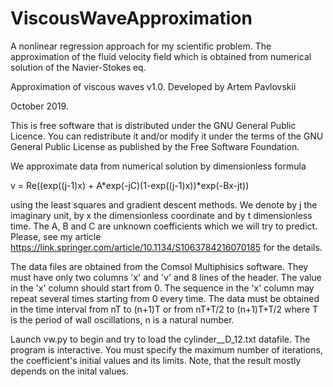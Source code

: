 # ViscousWaveApproximation
A nonlinear regression approach for my scientific problem. The approximation of the fluid velocity field which is obtained from numerical solution of the Navier-Stokes eq.

Approximation of viscous waves v1.0.
Developed by Artem Pavlovskii

October 2019.

This is free software that is distributed under the GNU General Public Licence. You can redistribute it and/or modify it under the terms of the GNU General Public License as published by the Free Software Foundation.

We approximate data from numerical solution by dimensionless formula

v = Re((exp((j-1)x) + A*exp(-jC)(1-exp((j-1)x))*exp(-Bx-jt)) 

using the least squares and gradient descent methods. We denote by j the imaginary unit, by x the dimensionless coordinate and by t dimensionless time. The A, B and C are unknown coefficients which we will try to predict.
Please, see my article https://link.springer.com/article/10.1134/S1063784216070185 for the details.


The data files are obtained from the Comsol Multiphisics software. They must have only two columns 'x' and 'v' and 8 lines of the header. The value in the 'x' column should start from 0. The sequence in the 'x' column may repeat several times starting from 0 every time. The data must be obtained in the time interval from nT to (n+1)T or from nT+T/2 to (n+1)T+T/2 where T is the period of wall oscillations, n is a natural number.

Launch vw.py to begin and try to load the cylinder__D_12.txt datafile.
The program is interactive. You must specify the maximum number of iterations, the coefficient's initial values and its limits. Note, that the result mostly depends on the inital values.
